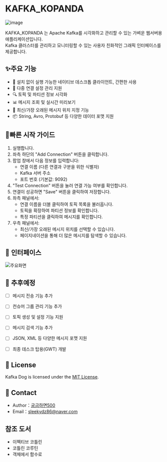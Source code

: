 # KAFKA_KOPANDA

![image](https://github.com/user-attachments/assets/e0e2539b-d74a-4e42-a149-b447b5092178)

KAFKA_KOPANDA 는 Apache Kafka를 시각화하고 관리할 수 있는 가벼운 웹서버용 애플리케이션입니다.<br/>
Kafka 클러스터를 관리하고 모니터링할 수 있는 사용자 친화적인 그래픽 인터페이스를 제공합니다.

## ✨주요 기능

- 🚀 설치 없이 실행 가능한 네이티브 데스크톱 클라이언트, 간편한 사용
- 📝 다중 연결 설정 관리 지원
- 🔍 토픽 및 파티션 정보 시각화
- 📊 메시지 조회 및 실시간 미리보기
- 🎯 최신/가장 오래된 메시지 위치 지정 기능
- 📦 String, Avro, Protobuf 등 다양한 데이터 포맷 지원
  

## 🚀빠른 시작 가이드

1. 실행합니다.
2. 좌측 하단의 "Add Connection" 버튼을 클릭합니다.
3. 팝업 창에서 다음 정보를 입력합니다:
    - 연결 이름 (다른 연결과 구분을 위한 식별자)
    - Kafka 서버 주소
    - 포트 번호 (기본값: 9092)
4. "Test Connection" 버튼을 눌러 연결 가능 여부를 확인합니다.
5. 연결이 성공하면 "Save" 버튼을 클릭하여 저장합니다.
6. 좌측 패널에서:
    - 연결 이름을 더블 클릭하여 토픽 목록을 불러옵니다.
    - 토픽을 확장하여 파티션 정보를 확인합니다.
    - 특정 파티션을 클릭하여 메시지를 확인합니다.
7. 우측 패널에서:
    - 최신/가장 오래된 메시지 위치를 선택할 수 있습니다.
    - 페이지네이션을 통해 더 많은 메시지를 탐색할 수 있습니다.

## 📸 인터페이스

![주요화면](업로드예정)

## 🔨 추후예정
- [ ] 메시지 전송 기능 추가
- [ ] 컨슈머 그룹 관리 기능 추가
- [ ] 토픽 생성 및 설정 기능 지원
- [ ] 메시지 검색 기능 추가
- [ ] JSON, XML 등 다양한 메시지 포맷 지원
- [ ] 최종 데스크 탑용(GWT) 개발


## 📄 License

Kafka Dog is licensed under the [MIT License](./LICENSE).


## 📧 Contact

- Author：[궁금하면500](https://velog.io/@sleekydevzero86)
- Email：[sleekydz86@naver.com]()

## 참조 도서
- 이펙티브 코틀린
- 코틀린 코루틴
- 객체에서 함수로
